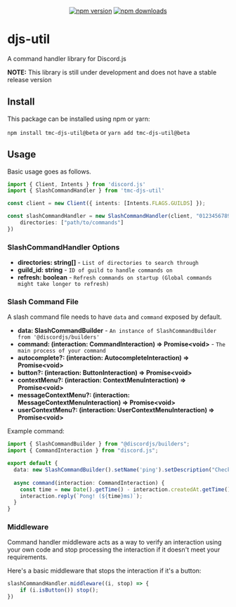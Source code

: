 <div align="center">
  <p>
    <a href="https://www.npmjs.com/package/tmc-djs-util"><img src="https://img.shields.io/npm/v/tmc-djs-util.svg?maxAge=3600" alt="npm version" /></a>
    <a href="https://www.npmjs.com/package/tmc-djs-util"><img src="https://img.shields.io/npm/dt/tmc-djs-util.svg?maxAge=3600" alt="npm downloads" /></a>
  </p>
</div>

# djs-util
A command handler library for Discord.js

**NOTE:** This library is still under development and does not have a stable release version

## Install
This package can be installed using npm or yarn:

`npm install tmc-djs-util@beta` or `yarn add tmc-djs-util@beta`

## Usage
Basic usage goes as follows.
```ts
import { Client, Intents } from 'discord.js'
import { SlashCommandHandler } from 'tmc-djs-util'

const client = new Client({ intents: [Intents.FLAGS.GUILDS] });

const slashCommandHandler = new SlashCommandHandler(client, "012345678912345678", "botToken", {
	directories: ["path/to/commands"]
})
```

### SlashCommandHandler Options
- **directories: string[]** - `List of directories to search through`
- **guild_id: string** - `ID of guild to handle commands on`
- **refresh: boolean** - `Refresh commands on startup (Global commands might take longer to refresh)`

### Slash Command File
A slash command file needs to have `data` and `command` exposed by default.
- **data: SlashCommandBuilder** - `An instance of SlashCommandBuilder from '@discordjs/builders'`
- **command: (interaction: CommandInteraction) => Promise\<void\>** - `The main process of your command`
- **autocomplete?: (interaction: AutocompleteInteraction) => Promise\<void\>**
- **button?: (interaction: ButtonInteraction) => Promise\<void\>**
- **contextMenu?: (interaction: ContextMenuInteraction) => Promise\<void\>**
- **messageContextMenu?: (interaction: MessageContextMenuInteraction) => Promise\<void\>**
- **userContextMenu?: (interaction: UserContextMenuInteraction) => Promise\<void\>**

Example command:
```ts
import { SlashCommandBuilder } from "@discordjs/builders";
import { CommandInteraction } from "discord.js";

export default {
  data: new SlashCommandBuilder().setName('ping').setDescription("Check the bot's ping"),
  
  async command(interaction: CommandInteraction) {
    const time = new Date().getTime() - interaction.createdAt.getTime();
    interaction.reply(`Pong! (${time}ms)`);
  }
}
```

### Middleware
Command handler middleware acts as a way to verify an interaction using your own code and stop processing the interaction if it doesn't meet your requirements.

Here's a basic middleware that stops the interaction if it's a button:
```ts
slashCommandHandler.middleware((i, stop) => {
	if (i.isButton()) stop();
})
```
